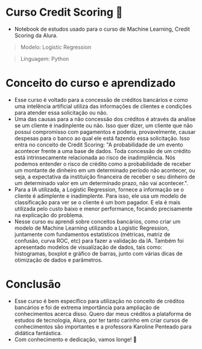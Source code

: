 # Curso Credit Scoring 🧮
- Notebook de estudos usado para o curso de Machine Learning, Credit Scoring da Alura. 

>Modelo: Logistic Regression 

>Linguagem: Python

# Conceito do curso e aprendizado
- Esse curso é voltado para a concessão de créditos bancários e como uma intelência artificial utiliza das informações de clientes e condições para atender essa solicitação ou não. 
- Uma das causas para a não concessão dos créditos é através da análise se um cliente é inadinplente ou não. Isso quer dizer, um cliente que não possui compromisso com pagamentos e poderia, provavelmente, causar despesas para o banco ao qual ele está fazendo essa solicitação. Isso entra no conceito de Credit Scoring: "A probabilidade de um evento acontecer frente a uma base de dados. Toda concessão de um crédito está intrinsecamente relacionada ao risco de inadimplência. Nós podemos entender o risco de crédito como a probabilidade de receber um montante de dinheiro em um determinado período não acontecer, ou seja, a expectativa da instituição financeira de receber o seu dinheiro de um determinado valor em um determinado prazo, não vai acontecer.". 
- Para a IA utilizada, a Logistic Regression, fornece a informação se o cliente é adimplente e inadimplente. Para isso, ele usa um modelo de classificação para ver se o cliente é um bom pagador. E ela é mais utilizada pelo custo baixo e menor performance, focando precisamente na explicação do problema. 
- Nesse curso eu aprendi sobre conceitos bancários, como criar um modelo de Machine Learning utilizando a Logistic Regression, juntamente com fundamentos estatísticos (métricas, matriz de confusão, curva ROC, etc) para fazer a validação da IA. Também foi apresentado modelos de visualização de dados, tais como: histogramas, boxplot e gráfico de barras, junto com várias dicas de otimização de dados e parâmetros. 
# Conclusão
- Esse curso é bem específico para utilização no conceito de créditos bancários e foi de extrema importância para ampliação de conhecimentos acerca disso. Quero dar meus créditos a plataforma de estudos de tecnologia, Alura, por ter tanto carinho em criar cursos de conhecimentos são importantes e a professora Karoline Penteado para didática fantástica.
- Com conhecimento e dedicação, vamos longe! 🚀
